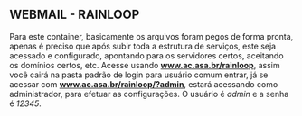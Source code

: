 ## WEBMAIL - RAINLOOP

Para este container, basicamente os arquivos foram pegos de forma pronta, apenas é preciso que após subir toda a estrutura de serviços, este seja acessado e configurado, apontando para os servidores certos, aceitando os domínios certos, etc. Acesse usando **www.ac.asa.br/rainloop**, assim você cairá na pasta padrão de login para usuário comum entrar, já se acessar com **www.ac.asa.br/rainloop/?admin**, estará acessando como administrador, para efetuar as configurações. O usuário é *admin* e a senha é *12345*.
